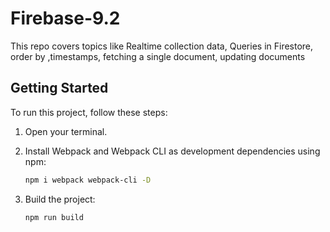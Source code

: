 # Firebase-9.2
This repo covers topics like Realtime collection data, Queries in Firestore, order by ,timestamps, fetching a single document,  updating documents

## Getting Started

To run this project, follow these steps:

1. Open your terminal.

2. Install Webpack and Webpack CLI as development dependencies using npm:

    ```bash
    npm i webpack webpack-cli -D
    ```

3. Build the project:

    ```bash
    npm run build
    ```
